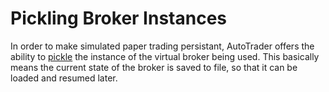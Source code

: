 # Pickling Broker Instances

In order to make simulated paper trading persistant, AutoTrader offers 
the ability to [pickle](https://docs.python.org/3/library/pickle.html) 
the instance of the virtual broker being used. This basically means
the current state of the broker is saved to file, so that it can be
loaded and resumed later.



